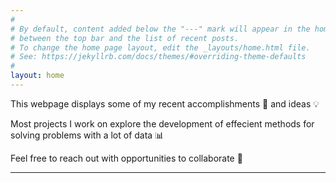 ```yaml
---
#
# By default, content added below the "---" mark will appear in the home page
# between the top bar and the list of recent posts.
# To change the home page layout, edit the _layouts/home.html file.
# See: https://jekyllrb.com/docs/themes/#overriding-theme-defaults
#
layout: home
---
```

This webpage displays some of my recent accomplishments 🎉 and ideas 💡

Most projects I work on explore the development of effecient methods for solving problems with a lot of data 📊

Feel free to reach out with opportunities to collaborate 🤝

--- 
